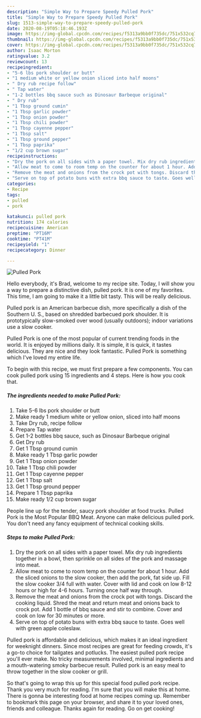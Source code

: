 ```yaml
---
description: "Simple Way to Prepare Speedy Pulled Pork"
title: "Simple Way to Prepare Speedy Pulled Pork"
slug: 1513-simple-way-to-prepare-speedy-pulled-pork
date: 2020-08-19T05:18:46.193Z
image: https://img-global.cpcdn.com/recipes/f5313a9bb0f735dc/751x532cq70/pulled-pork-recipe-main-photo.jpg
thumbnail: https://img-global.cpcdn.com/recipes/f5313a9bb0f735dc/751x532cq70/pulled-pork-recipe-main-photo.jpg
cover: https://img-global.cpcdn.com/recipes/f5313a9bb0f735dc/751x532cq70/pulled-pork-recipe-main-photo.jpg
author: Isaac Morton
ratingvalue: 3.2
reviewcount: 13
recipeingredient:
- "5-6 lbs pork shoulder or butt"
- "1 medium white or yellow onion sliced into half moons"
- " Dry rub recipe follow"
- " Tap water"
- "1-2 bottles bbq sauce such as Dinosaur Barbeque original"
- " Dry rub"
- "1 Tbsp ground cumin"
- "1 Tbsp garlic powder"
- "1 Tbsp onion powder"
- "1 Tbsp chili powder"
- "1 Tbsp cayenne pepper"
- "1 Tbsp salt"
- "1 Tbsp ground pepper"
- "1 Tbsp paprika"
- "1/2 cup brown sugar"
recipeinstructions:
- "Dry the pork on all sides with a paper towel. Mix dry rub ingredients together in a bowl, then sprinkle on all sides of the pork and massage into meat."
- "Allow meat to come to room temp on the counter for about 1 hour. Add the sliced onions to the slow cooker, then add the pork, fat side up. Fill the slow cooker 3/4 full with water. Cover with lid and cook on low 8-12 hours or high for 4-6 hours. Turning once half way through."
- "Remove the meat and onions from the crock pot with tongs. Discard the cooking liquid. Shred the meat and return meat and onions back to crock pot. Add 1 bottle of bbq sauce and stir to combine. Cover and cook on low for 30 minutes or more."
- "Serve on top of potato buns with extra bbq sauce to taste. Goes well with green apple coleslaw."
categories:
- Recipe
tags:
- pulled
- pork

katakunci: pulled pork 
nutrition: 174 calories
recipecuisine: American
preptime: "PT16M"
cooktime: "PT41M"
recipeyield: "1"
recipecategory: Dinner

---
```



![Pulled Pork](https://img-global.cpcdn.com/recipes/f5313a9bb0f735dc/751x532cq70/pulled-pork-recipe-main-photo.jpg)

Hello everybody, it's Brad, welcome to my recipe site. Today, I will show you a way to prepare a distinctive dish, pulled pork. It is one of my favorites. This time, I am going to make it a little bit tasty. This will be really delicious.

Pulled pork is an American barbecue dish, more specifically a dish of the Southern U. S., based on shredded barbecued pork shoulder. It is prototypically slow-smoked over wood (usually outdoors); indoor variations use a slow cooker.

Pulled Pork is one of the most popular of current trending foods in the world. It is enjoyed by millions daily. It is simple, it is quick, it tastes delicious. They are nice and they look fantastic. Pulled Pork is something which I've loved my entire life.


To begin with this recipe, we must first prepare a few components. You can cook pulled pork using 15 ingredients and 4 steps. Here is how you cook that.

<!--inarticleads1-->

##### The ingredients needed to make Pulled Pork:

1. Take 5-6 lbs pork shoulder or butt
1. Make ready 1 medium white or yellow onion, sliced into half moons
1. Take  Dry rub, recipe follow
1. Prepare  Tap water
1. Get 1-2 bottles bbq sauce, such as Dinosaur Barbeque original
1. Get  Dry rub
1. Get 1 Tbsp ground cumin
1. Make ready 1 Tbsp garlic powder
1. Get 1 Tbsp onion powder
1. Take 1 Tbsp chili powder
1. Get 1 Tbsp cayenne pepper
1. Get 1 Tbsp salt
1. Get 1 Tbsp ground pepper
1. Prepare 1 Tbsp paprika
1. Make ready 1/2 cup brown sugar


People line up for the tender, saucy pork shoulder at food trucks. Pulled Pork is the Most Popular BBQ Meat. Anyone can make delicious pulled pork. You don&#39;t need any fancy equipment of technical cooking skills. 

<!--inarticleads2-->

##### Steps to make Pulled Pork:

1. Dry the pork on all sides with a paper towel. Mix dry rub ingredients together in a bowl, then sprinkle on all sides of the pork and massage into meat.
1. Allow meat to come to room temp on the counter for about 1 hour. Add the sliced onions to the slow cooker, then add the pork, fat side up. Fill the slow cooker 3/4 full with water. Cover with lid and cook on low 8-12 hours or high for 4-6 hours. Turning once half way through.
1. Remove the meat and onions from the crock pot with tongs. Discard the cooking liquid. Shred the meat and return meat and onions back to crock pot. Add 1 bottle of bbq sauce and stir to combine. Cover and cook on low for 30 minutes or more.
1. Serve on top of potato buns with extra bbq sauce to taste. Goes well with green apple coleslaw.


Pulled pork is affordable and delicious, which makes it an ideal ingredient for weeknight dinners. Since most recipes are great for feeding crowds, it&#39;s a go-to choice for tailgates and potlucks. The easiest pulled pork recipe you&#39;ll ever make. No tricky measurements involved, minimal ingredients and a mouth-watering smoky barbecue result. Pulled pork is an easy meal to throw together in the slow cooker or grill. 

So that's going to wrap this up for this special food pulled pork recipe. Thank you very much for reading. I'm sure that you will make this at home. There is gonna be interesting food at home recipes coming up. Remember to bookmark this page on your browser, and share it to your loved ones, friends and colleague. Thanks again for reading. Go on get cooking!
